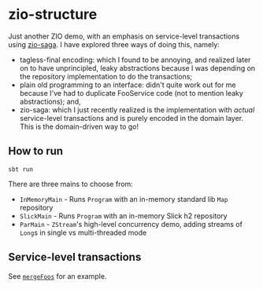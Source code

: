 # zio-structure
Just another ZIO demo, with an emphasis on service-level transactions using
[zio-saga](https://github.com/VladKopanev/zio-saga). I have explored three
ways of doing this, namely:
  - tagless-final encoding: which I found to be annoying, and realized later on
    to have unprincipled, leaky abstractions because I was depending on the
    repository implementation to do the transactions;
  - plain old programming to an interface: didn't quite work out for me because
    I've had to duplicate FooService code (not to mention leaky abstractions); and,
  - zio-saga: which I just recently realized is the implementation with _actual_
    service-level transactions and is purely encoded in the domain layer. This
    is the domain-driven way to go!

## How to run
`sbt run`

There are three mains to choose from:
  - `InMemoryMain` - Runs `Program` with an in-memory standard lib `Map` repository
  - `SlickMain` - Runs `Program` with an in-memory Slick h2 repository
  - `ParMain` - `ZStream`'s high-level concurrency demo, adding streams of `Long`s in single vs multi-threaded mode

## Service-level transactions
See [`mergeFoos`](https://github.com/zach-albia/zio-structure/blob/master/src/main/scala/domain/FooService.scala#L55) for an example.
